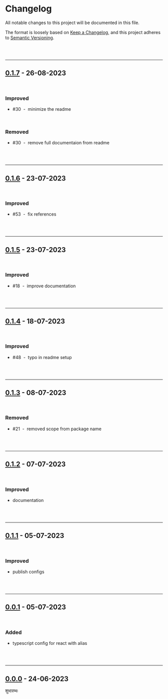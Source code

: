 # Changelog

All notable changes to this project will be documented in this file.

The format is loosely based on [Keep a Changelog][changelog],
and this project adheres to [Semantic Versioning][semver].

<br><br>

---

## [0.1.7] - 26-08-2023

<br>

### Improved

- #30 &nbsp;-&nbsp; minimize the readme

<br />

### Removed

- #30 &nbsp;-&nbsp; remove full documentaion from readme

<br /><br />

---

## [0.1.6] - 23-07-2023

<br>

### Improved

- #53 &nbsp;-&nbsp; fix references

<br /><br />

---

## [0.1.5] - 23-07-2023

<br>

### Improved

- #18 &nbsp;-&nbsp; improve documentation

<br><br>

---

## [0.1.4] - 18-07-2023

<br>

### Improved

- #48 &nbsp;-&nbsp; typo in readme setup

<br><br>

---

## [0.1.3] - 08-07-2023

<br>

### Removed

- #21 &nbsp;-&nbsp; removed scope from package name

<br><br>

---

## [0.1.2] - 07-07-2023

<br>

### Improved

- documentation

<br><br>

---

## [0.1.1] - 05-07-2023

<br>

### Improved

- publish configs

<br><br>

---

## [0.0.1] - 05-07-2023

<br>

### Added

- typescript config for react with alias

<br><br>

---

## [0.0.0] - 24-06-2023

शुभारम्भः

[0.1.7]: https://github.com/mrjadeja/vishesh/commit/51b34689...af778dea
[0.1.6]: https://github.com/mrjadeja/vishesh/commit/780a6ee8...51b34689
[0.1.5]: https://github.com/mrjadeja/vishesh/compare/affb3bba...780a6ee8
[0.1.4]: https://github.com/mrjadeja/vishesh/compare/b7f440a2...affb3bba
[0.1.3]: https://github.com/mrjadeja/vishesh/compare/8881f381...b7f440a2
[0.1.2]: https://github.com/mrjadeja/vishesh/compare/6f06e0d...8881f381
[0.1.1]: https://github.com/mrjadeja/vishesh/compare/60e5816f...46f5eba6 "Update docs and prepare github action workflow"
[0.0.1]: https://github.com/mrjadeja/vishesh/compare/0be58e6a...60e5816f "Initial Setup"
[0.0.0]: https://github.com/mrjadeja/vishesh/commit/0be58e6a1c46e655452249712c55dbc8f496091f "Initial commit"
[changelog]: https://keepachangelog.com/en/1.0.0/ "Keep a changelog guide"
[semver]: https://semver.org/spec/v2.0.0.html "Semantic versioning"
